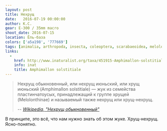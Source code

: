 ```yaml
---
layout: post
title: Нехрущ
date:   2016-07-19 00:00:00
author: К.С.
gear: E-300 / 35mm macro
shoot_date: 2016-07-15
location: Ёль-база
colors: ['a5a198', '777669']
tags: [animalia, arthropoda, insecta, coleoptera, scarabaeoidea, melolonthidae, amphimallon, amphimallon solstitiale]
links:
  -
    href: http://www.inaturalist.org/taxa/451915-Amphimallon-solstitiale
    info: inat
    title: Amphimallon solstitiale
---
```


> Нехрущ обыкновенный, или нехрущ июньский, или хрущ июньский (Amphimallon solstitiale) — жук из семейства пластинчатоусых, принадлежащий к группе хрущей (Melolonthinae) и называемый также нехрущ или хрущ-нехрущ.
>
> -- <cite>[Wikipedia, "Нехрущ обыкновенный"](https://ru.wikipedia.org/wiki/Нехрущ_обыкновенный)</cite>

В принципе, это всё, что нам нужно знать об этом жуке. Хрущ-нехрущ. Ясно-понятно.
